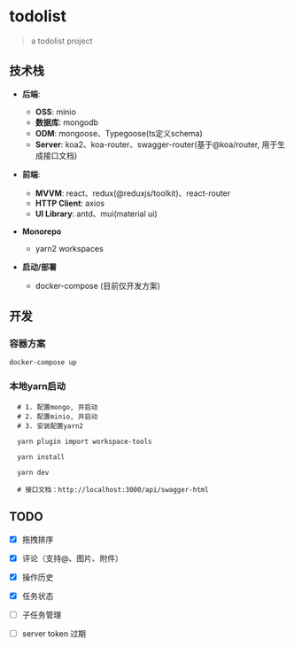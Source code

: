 # todolist
> a todolist project

## 技术栈

 
- **后端**: 
  - **OSS**: minio
  - **数据库**: mongodb
  - **ODM**: mongoose、Typegoose(ts定义schema)
  - **Server**: koa2、koa-router、swagger-router(基于@koa/router, 用于生成接口文档) 

- **前端**: 
  - **MVVM**: react、redux(@reduxjs/toolkit)、react-router
  - **HTTP Client**: axios
  - **UI Library**: antd、mui(material ui)

- **Monorepo**
  - yarn2 workspaces

- **启动/部署**
  - docker-compose (目前仅开发方案)


## 开发

### 容器方案

```shell
docker-compose up
```

### 本地yarn启动
```shell
  # 1. 配置mongo, 并启动
  # 2. 配置minio, 并启动
  # 3. 安装配置yarn2
  
  yarn plugin import workspace-tools

  yarn install

  yarn dev

  # 接口文档：http://localhost:3000/api/swagger-html

```

## TODO
- [x] 拖拽排序
- [x] 评论（支持@、图片、附件）
- [x] 操作历史
- [x] 任务状态
- [ ] 子任务管理
- [ ] server token 过期

